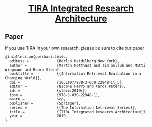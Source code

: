 <h1 align="center"><p><a href="https://www.tira.io/">TIRA Integrated Research Architecture </a></p></h1>


## Paper

If you use TIRA in your own research, please be sure to cite our paper

```
@InCollection{potthast:2019c,
  address =             {Berlin Heidelberg New York},
  author =              {Martin Potthast and Tim Gollub and Matti Wiegmann and Benno Stein},
  booktitle =           {{Information Retrieval Evaluation in a Changing World}},
  doi =                 {10.1007/978-3-030-22948-1\_5},
  editor =              {Nicola Ferro and Carol Peters},
  ids =                 {stein:2019r},
  isbn =                {978-3-030-22948-1},
  month =               sep,
  publisher =           {Springer},
  series =              {{The Information Retrieval Series}},
  title =               {{TIRA Integrated Research Architecture}},
  year =                2019
}
```
